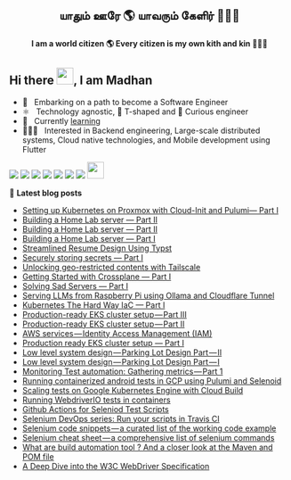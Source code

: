 <h2 align="center">யாதும் ஊரே 🌎 யாவரும் கேளிர் 🧑‍🤝‍🧑</h2>
<h4 align="center">I am a world citizen 🌎 Every citizen is my own kith and kin 🧑‍🤝‍🧑</h4>

## Hi there <img src="https://github.com/TheDudeThatCode/TheDudeThatCode/blob/master/Assets/Hi.gif" height="30px" width="30px">, I am Madhan

- 🙂  &nbsp; Embarking on a path to become a Software Engineer
- ⚛️  &nbsp; Technology agnostic, 🤸 T-shaped and 🧐 Curious engineer
- 🌱  &nbsp; Currently [learning](https://github.com/madhank93?tab=repositories&q=learn&type=&language=&sort=)
- 👨🏻‍💻  &nbsp; Interested in Backend engineering, Large-scale distributed systems, Cloud native technologies, and Mobile development using Flutter

<p>
  <a href = "https://linkedin.com/in/madhank93/" target="_blank" rel="noopener noreferrer"><img src="https://img.icons8.com/color/48/000000/linkedin.png"/></a>
  <a href = "https://github.com/madhank93" target="_blank" rel="noopener noreferrer"><img src="https://img.icons8.com/color/48/000000/github--v3.png"/></a>
  <a href = "https://medium.com/@madhankumaravelu93" target="_blank" rel="noopener noreferrer"><img src="https://img.icons8.com/color/48/000000/medium-monogram.png"/></a>
  <a href = "https://play.google.com/store/apps/developer?id=Madhan+Kumaravelu&hl=en" target="_blank" rel="noopener noreferrer"><img src="https://img.icons8.com/color/48/000000/google-play.png"/></a>
  <a href = "https://madhan.app/" target="_blank" rel="noopener noreferrer"><img src="https://img.icons8.com/color/48/000000/internet--v1.png"/></a>
  <a href = "https://stackoverflow.com/users/5514320/madhan" target="_blank" rel="noopener noreferrer"><img src="https://img.icons8.com/color/48/000000/stackoverflow.png"/></a>
  <a href = "https://www.credly.com/users/madhank93" target="_blank" rel="noopener noreferrer"><img src="https://img.icons8.com/color/48/000000/credly.png"/></a>
  <a href = "https://www.codewars.com/users/madhank93" target="_blank" rel="noopener noreferrer"><img src="https://www.codewars.com/users/madhank93/badges/micro" height="30px"/></a>
</p>

📕 **Latest blog posts**
- [Setting up Kubernetes on Proxmox with Cloud-Init and Pulumi— Part I](https://medium.com/@madhankumaravelu93/setting-up-kubernetes-on-proxmox-with-cloud-init-and-pulumi-part-i-64e697bdfe98)
- [Building a Home Lab server — Part II](https://medium.com/@madhankumaravelu93/building-a-home-lab-server-part-iii-65844f344ac2)
- [Building a Home Lab server — Part II](https://medium.com/@madhankumaravelu93/building-a-home-lab-server-part-ii-45c7273332a8)
- [Building a Home Lab server — Part I](https://medium.com/@madhankumaravelu93/building-a-home-lab-server-part-i-2660683a8d96)
- [Streamlined Resume Design Using Typst](https://medium.com/@madhankumaravelu93/streamlined-resume-design-using-typst-b6cd603c97b3)
- [Securely storing secrets — Part I](https://medium.com/@madhankumaravelu93/securely-storing-secrets-part-i-f1b5f3b56d49)
- [Unlocking geo-restricted contents with Tailscale](https://medium.com/@madhankumaravelu93/unlocking-geo-restricted-contents-with-tailscale-1185def384fc)
- [Getting Started with Crossplane — Part I](https://medium.com/@madhankumaravelu93/getting-started-with-crossplane-part-i-3d549b2937fb)
- [Solving Sad Servers — Part I](https://medium.com/@madhankumaravelu93/solving-sad-servers-part-i-440bb3151de7)
- [Serving LLMs from Raspberry Pi using Ollama and Cloudflare Tunnel](https://medium.com/@madhankumaravelu93/serving-llms-from-raspberry-pi-using-ollama-and-cloudflare-tunnel-a688930583cc)
- [Kubernetes The Hard Way IaC — Part I](https://medium.com/@madhankumaravelu93/kubernetes-the-hard-way-iac-part-i-82127c82462c)
- [Production-ready EKS cluster setup — Part III](https://medium.com/@madhankumaravelu93/production-ready-eks-cluster-setup-part-iii-c629648f9cd0?source=rss-746ce7a5b455------2)
- [Production-ready EKS cluster setup — Part II](https://medium.com/@madhankumaravelu93/production-ready-eks-cluster-setup-part-ii-f702542cde7c?source=rss-746ce7a5b455------2)
- [AWS services — Identity Access Management &lpar;IAM&rpar;](https://medium.com/@madhankumaravelu93/aws-services-identity-access-management-iam-bcdf23bd0035?source=rss-746ce7a5b455------2)
- [Production ready EKS cluster setup — Part I](https://medium.com/@madhankumaravelu93/production-ready-eks-cluster-setup-part-i-49a4eba171cc?source=rss-746ce7a5b455------2)
- [Low level system design — Parking Lot Design Part — II](https://medium.com/@madhankumaravelu93/low-level-system-design-parking-lot-design-part-ii-ab5f4efab90?source=rss-746ce7a5b455------2)
- [Low level system design — Parking Lot Design Part — I](https://medium.com/@madhankumaravelu93/low-level-system-design-parking-lot-design-part-i-7567d510da1d?source=rss-746ce7a5b455------2)
- [Monitoring Test automation: Gathering metrics — Part 1](https://medium.com/@madhankumaravelu93/monitoring-test-automation-gathering-metrics-part-1-3946d8050627?source=rss-746ce7a5b455------2)
- [Running containerized android tests in GCP using Pulumi and Selenoid](https://medium.com/@madhankumaravelu93/running-containerized-android-tests-in-gcp-using-pulumi-and-selenoid-faf4c398cd6c?source=rss-746ce7a5b455------2)
- [Scaling tests on Google Kubernetes Engine with Cloud Build](https://medium.com/testvagrant/scaling-tests-on-google-kubernetes-engine-with-cloud-build-624d955f6698?source=rss-746ce7a5b455------2)
- [Running WebdriverIO tests in containers](https://medium.com/testvagrant/running-webdriverio-tests-in-containers-871e0238e31f?source=rss-746ce7a5b455------2)
- [Github Actions for Seleniod Test Scripts](https://medium.com/testvagrant/github-actions-for-seleniod-test-scripts-df469062a08c?source=rss-d5262110f51------2)
- [Selenium DevOps series: Run your scripts in Travis CI](https://medium.com/@madhankumaravelu93/selenium-devops-series-run-your-scripts-in-travis-ci-b3505aaad367)
- [Selenium code snippets — a curated list of the working code example](https://medium.com/@madhankumaravelu93/selenium-code-snippets-a-curated-list-of-the-working-code-example-f7fbc692c2b6)
- [Selenium cheat sheet — a comprehensive list of selenium commands](https://medium.com/@madhankumaravelu93/selenium-cheat-sheet-a-comprehensive-list-of-selenium-commands-fa4c5c9d11ab)
- [What are build automation tool ? And a closer look at the Maven and POM file](https://medium.com/@madhankumaravelu93/what-are-build-automation-tool-and-a-closer-look-at-the-maven-and-pom-file-7b209a8a6c61)
- [A Deep Dive into the W3C WebDriver Specification](https://medium.com/@madhankumaravelu93/a-deep-dive-into-the-w3c-webdriver-specification-fcf0906048f9)
